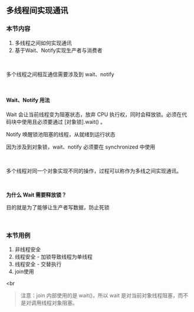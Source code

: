 ## 多线程间实现通讯

### 本节内容

1. 多线程之间如何实现通讯
2. 基于Wait、Notify实现生产者与消费者

<br>


多个线程之间相互通信需要涉及到 wait、notify

<br>


#### Wait、Notify 用法

Wait 会让当前线程变为阻塞状态，放弃 CPU 执行权，同时会释放锁。必须在代码块中使用且必须要通过 [对象锁].wait() 。

Notify 唤醒锁池阻塞的线程，从就绪到运行状态

因为涉及到对象锁，wait、notify 必须要在 synchronized 中使用


<br>


多个线程对同一个对象实现不同的操作，过程可以称作为多线之间实现通讯。

<br>


**为什么 Wait 需要释放锁？**

目的就是为了能够让生产者写数据，防止死锁




<br>

### 本节用例

1. 非线程安全
2. 线程安全 - 加锁导致线程为单线程
3. 线程安全 - 交替执行
4. join使用


<br

> 注意：join 内部使用的是 wait()，所以 wait 是对当前对象线程阻塞，而不是对调用线程对象阻塞。